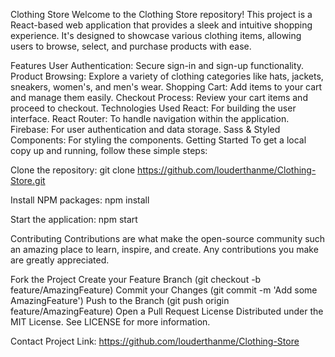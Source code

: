Clothing Store
Welcome to the Clothing Store repository! This project is a React-based web application that provides a sleek and intuitive shopping experience. It's designed to showcase various clothing items, allowing users to browse, select, and purchase products with ease.

Features
User Authentication: Secure sign-in and sign-up functionality.
Product Browsing: Explore a variety of clothing categories like hats, jackets, sneakers, women's, and men's wear.
Shopping Cart: Add items to your cart and manage them easily.
Checkout Process: Review your cart items and proceed to checkout.
Technologies Used
React: For building the user interface.
React Router: To handle navigation within the application.
Firebase: For user authentication and data storage.
Sass & Styled Components: For styling the components.
Getting Started
To get a local copy up and running, follow these simple steps:

Clone the repository:
git clone https://github.com/louderthanme/Clothing-Store.git

Install NPM packages:
npm install

Start the application:
npm start

Contributing
Contributions are what make the open-source community such an amazing place to learn, inspire, and create. Any contributions you make are greatly appreciated.

Fork the Project
Create your Feature Branch (git checkout -b feature/AmazingFeature)
Commit your Changes (git commit -m 'Add some AmazingFeature')
Push to the Branch (git push origin feature/AmazingFeature)
Open a Pull Request
License
Distributed under the MIT License. See LICENSE for more information.

Contact
Project Link: https://github.com/louderthanme/Clothing-Store

